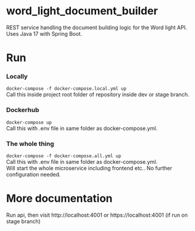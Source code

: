 # word_light_document_builder
REST service handling the document building logic for the Word light API. Uses Java 17 with Spring Boot.

# Run 
### Locally
```docker-compose -f docker-compose.local.yml up``` <br>
Call this inside project root folder of repository inside dev or stage branch. <br>

### Dockerhub
```docker-compose up``` <br>
Call this with .env file in same folder as docker-compose.yml. <br>

### The whole thing
```docker-compose -f docker-compose.all.yml up``` <br>
Call this with .env file in same folder as docker-compose.yml. <br>
Will start the whole microservice including frontend etc.. No further configuration needed.

# More documentation
Run api, then visit http://localhost:4001 or https://localhost:4001 (if run on stage branch)